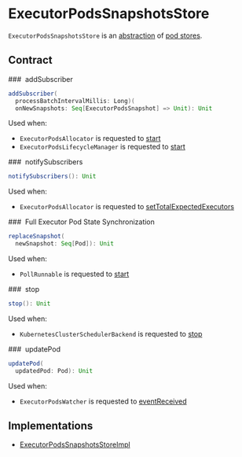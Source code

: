 # ExecutorPodsSnapshotsStore

`ExecutorPodsSnapshotsStore` is an [abstraction](#contract) of [pod stores](#implementations).

## Contract

### <span id="addSubscriber"> addSubscriber

```scala
addSubscriber(
  processBatchIntervalMillis: Long)(
  onNewSnapshots: Seq[ExecutorPodsSnapshot] => Unit): Unit
```

Used when:

* `ExecutorPodsAllocator` is requested to [start](ExecutorPodsAllocator.md#start)
* `ExecutorPodsLifecycleManager` is requested to [start](ExecutorPodsLifecycleManager.md#start)

### <span id="notifySubscribers"> notifySubscribers

```scala
notifySubscribers(): Unit
```

Used when:

* `ExecutorPodsAllocator` is requested to [setTotalExpectedExecutors](ExecutorPodsAllocator.md#setTotalExpectedExecutors)

### <span id="replaceSnapshot"> Full Executor Pod State Synchronization

```scala
replaceSnapshot(
  newSnapshot: Seq[Pod]): Unit
```

Used when:

* `PollRunnable` is requested to [start](PollRunnable.md#run)

### <span id="stop"> stop

```scala
stop(): Unit
```

Used when:

* `KubernetesClusterSchedulerBackend` is requested to [stop](KubernetesClusterSchedulerBackend.md#stop)

### <span id="updatePod"> updatePod

```scala
updatePod(
  updatedPod: Pod): Unit
```

Used when:

* `ExecutorPodsWatcher` is requested to [eventReceived](ExecutorPodsWatcher.md#eventReceived)

## Implementations

* [ExecutorPodsSnapshotsStoreImpl](ExecutorPodsSnapshotsStoreImpl.md)

